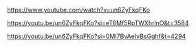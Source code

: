 https://www.youtube.com/watch?v=un6ZyFkqFKo  

https://youtu.be/un6ZyFkqFKo?si=eT6Mf5RpTWXhrlnO&t=3584  

https://youtu.be/un6ZyFkqFKo?si=0MI7BvAeIvBsGghf&t=4294



